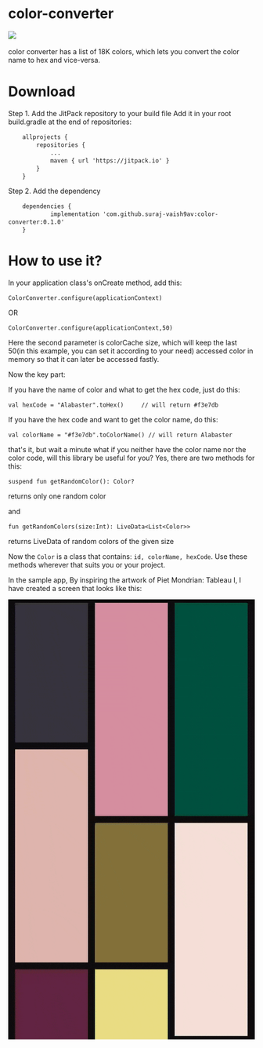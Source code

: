# color-converter

[![](https://jitpack.io/v/suraj-vaish9av/color-converter.svg)](https://jitpack.io/#suraj-vaish9av/color-converter)


color converter has a list of 18K colors, which lets you convert the color name to hex and vice-versa.


# Download
Step 1. Add the JitPack repository to your build file
Add it in your root build.gradle at the end of repositories:
```
	allprojects {
		repositories {
			...
			maven { url 'https://jitpack.io' }
		}
	}
  ```
  
Step 2. Add the dependency
```
	dependencies {
	        implementation 'com.github.suraj-vaish9av:color-converter:0.1.0'
	}
```
  
# How to use it?
In your application class's onCreate method, add this:
```
ColorConverter.configure(applicationContext)  
```

OR

```
ColorConverter.configure(applicationContext,50)
```
Here the second parameter is colorCache size, which will keep the last 50(in this example, you can set it according to your need) accessed color in memory so that it can later be accessed fastly.

Now the key part:

If you have the name of color and what to get the hex code, just do this:

```
val hexCode = "Alabaster".toHex()     // will return #f3e7db
```

If you have the hex code and want to get the color name, do this:

```
val colorName = "#f3e7db".toColorName() // will return Alabaster
```

that's it, but wait a minute what if you neither have the color name nor the color code, will this library be useful for you?
Yes, there are two methods for this:

```
suspend fun getRandomColor(): Color?
```
returns only one random color

and 

```
fun getRandomColors(size:Int): LiveData<List<Color>>
```
returns LiveData of random colors of the given size


Now the ```Color``` is a class that contains: ```id, colorName, hexCode```.
Use these methods wherever that suits you or your project.

In the sample app, By inspiring the artwork of Piet Mondrian: Tableau I, I have created a screen that looks like this:

![Inspired by Tableau I by Piet Mondrian](https://github.com/suraj-vaish9av/color-converter/blob/main/img/color-converter.gif)
